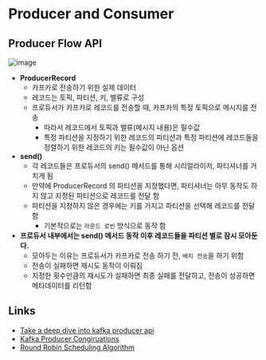 # Producer and Consumer

## Producer Flow API

![image](https://user-images.githubusercontent.com/47518272/189517959-2f052218-cf0f-4463-876f-30ccd33ac882.png)

- __ProducerRecord__
  - 카프카로 전송하기 위한 실제 데이터
  - 레코드는 토픽, 파티션, 키, 밸류로 구성
  - 프로듀서가 카프카로 레코드를 전송할 때, 카프카의 특정 토픽으로 메시지를 전송
    - 따라서 레코드에서 토픽과 밸류(메시지 내용)은 필수값
    - 특정 파티션을 지정하기 위한 레코드의 파티션과 특정 파티션에 레코드들을 정렬하기 위한 레코드의 키는 필수값이 아닌 옵션
- __send()__
  - 각 레코드들은 프로듀서의 send() 메서드를 통해 시리얼라이저, 파티셔너를 거치게 됨
  - 만약에 ProducerRecord 의 파티션을 지정했다면, 파티셔너는 아무 동작도 하지 않고 지정된 파티션으로 레코드를 전달 함
  - 파티션을 지정하지 않은 경우에는 키를 가지고 파티션을 선택해 레코드를 전달 함
    - 기본적으로는 `라운드 로빈` 방식으로 동작 함
- __프로듀서 내부에서는 send() 메서드 동작 이후 레코드들을 파티션 별로 잠시 모아둔다.__
  - 모아두는 이유는 프로듀서가 카프카로 전송 하기 전, `배치 전송`을 하기 위함
  - 전송이 실패하면 재시도 동작이 이뤄짐
  - 지정한 횟수만큼의 재시도가 실패하면 최종 실패를 전달하고, 전송이 성공하면 메타데이터를 리턴함

## Links

- [Take a deep dive into kafka producer api](https://dzone.com/articles/take-a-deep-dive-into-kafka-producer-api)
- [Kafka Producer Congiruations](https://docs.confluent.io/platform/current/installation/configuration/producer-configs.html#ak-producer-configurations-for-cp)
- [Round Robin Scheduling Algorithm](https://www.guru99.com/round-robin-scheduling-example.html)
